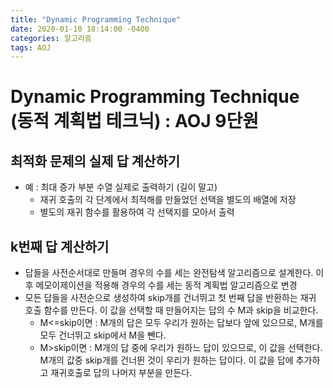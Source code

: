 ```yaml
---
title: "Dynamic Programming Technique"
date: 2020-01-10 18:14:00 -0400
categories: 알고리즘 
tags: AOJ
---
```


# Dynamic Programming Technique (동적 계획법 테크닉) : AOJ 9단원  
## 최적화 문제의 실제 답 계산하기
- 예 : 최대 증가 부분 수열 실제로 출력하기 (길이 말고)
  - 재귀 호출의 각 단계에서 최적해를 만들었던 선택을 별도의 배열에 저장
  - 별도의 재귀 함수를 활용하여 각 선택지를 모아서 출력 
## k번째 답 계산하기
- 답들을 사전순서대로 만들며 경우의 수를 세는 완전탐색 알고리즘으로 설계한다. 이후 메모이제이션을 적용해 경우의 수를 세는 동적 계획법 알고리즘으로 변경
- 모든 답들을 사전순으로 생성하여 skip개를 건너뛰고 첫 번째 답을 반환하는 재귀 호출 함수를 만든다. 이 값을 선택할 때 만들어지는 답의 수 M과 skip을 비교한다.
  - M<=skip이면 : M개의 답은 모두 우리가 원하는 답보다 앞에 있으므로, M개를 모두 건너뛰고 skip에서 M을 뺀다.
  - M>skip이면 : M개의 답 중에 우리가 원하느 답이 있으므로, 이 값을 선택한다. M개의 값중 skip개를 건너뛴 것이 우리가 원하는 답이다. 이 값을 답에 추가하고 재귀호출로 답의 나머지 부분을 만든다.